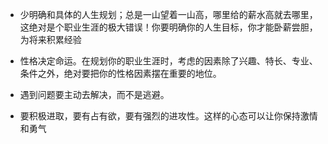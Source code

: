 - 少明确和具体的人生规划；总是一山望着一山高，哪里给的薪水高就去哪里，这绝对是个职业生涯的极大错误！你要明确你的人生目标，你才能卧薪尝胆，为将来积累经验


- 性格决定命运。在规划你的职业生涯时，考虑的因素除了兴趣、特长、专业、条件之外，绝对要把你的性格因素摆在重要的地位。


- 遇到问题要主动去解决，而不是逃避。  

   
- 要积极进取，要有占有欲，要有强烈的进攻性。这样的心态可以让你保持激情和勇气



